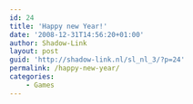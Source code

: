 ```yaml
---
id: 24
title: 'Happy new Year!'
date: '2008-12-31T14:56:20+01:00'
author: Shadow-Link
layout: post
guid: 'http://shadow-link.nl/sl_nl_3/?p=24'
permalink: /happy-new-year/
categories:
    - Games
---
```


